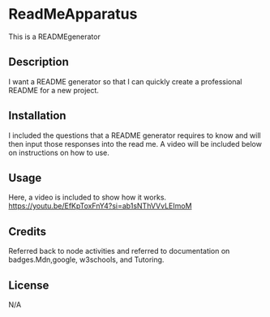 # ReadMeApparatus
This is a READMEgenerator
## Description
I want a README generator so that I can quickly create a professional README for a new project.

## Installation

I included the questions that a README generator requires to know and will then input
those responses into the read me. A video will be included below on instructions on how to use.

## Usage

Here, a video is included to show how it works.
https://youtu.be/EfKpToxFnY4?si=ab1sNThVVvLEImoM 

## Credits

Referred back to node activities and referred to documentation on badges.Mdn,google, w3schools, and Tutoring.

## License

N/A
